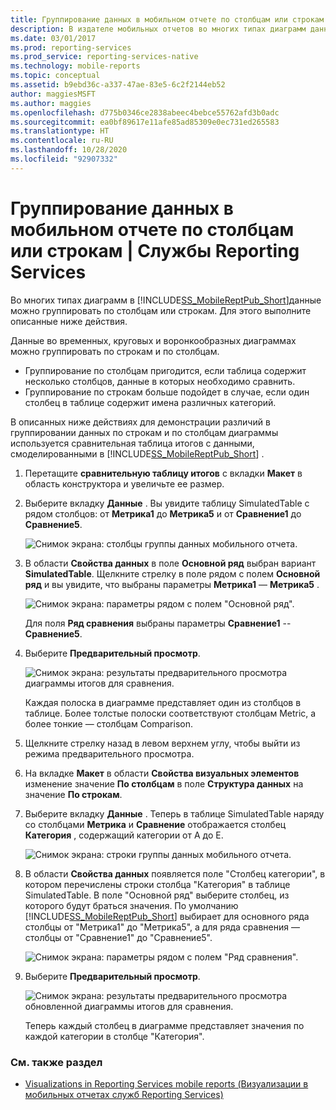 ```yaml
---
title: Группирование данных в мобильном отчете по столбцам или строкам | Службы Reporting Services | Документы Майкрософт
description: В издателе мобильных отчетов во многих типах диаграмм данные можно группировать по столбцам или строкам. В этой статье показаны данные, структурированные по столбцам или по строкам.
ms.date: 03/01/2017
ms.prod: reporting-services
ms.prod_service: reporting-services-native
ms.technology: mobile-reports
ms.topic: conceptual
ms.assetid: b9ebd36c-a337-47ae-83e5-6c2f2144eb52
author: maggiesMSFT
ms.author: maggies
ms.openlocfilehash: d775b0346ce2838abeec4bebce55762afd3b0adc
ms.sourcegitcommit: ea0bf89617e11afe85ad85309e0ec731ed265583
ms.translationtype: HT
ms.contentlocale: ru-RU
ms.lasthandoff: 10/28/2020
ms.locfileid: "92907332"
---
```

# <a name="group-data-by-columns-or-rows-in-a-mobile-report--reporting-services"></a>Группирование данных в мобильном отчете по столбцам или строкам | Службы Reporting Services
Во многих типах диаграмм в [!INCLUDE[SS_MobileReptPub_Short](../../includes/ss-mobilereptpub-short.md)]данные можно группировать по столбцам или строкам. Для этого выполните описанные ниже действия.

Данные во временных, круговых и воронкообразных диаграммах можно группировать по строкам и по столбцам. 
* Группирование по столбцам пригодится, если таблица содержит несколько столбцов, данные в которых необходимо сравнить. 
* Группирование по строкам больше подойдет в случае, если один столбец в таблице содержит имена различных категорий. 

В описанных ниже действиях для демонстрации различий в группировании данных по строкам и по столбцам диаграммы используется сравнительная таблица итогов с данными, смоделированными в [!INCLUDE[SS_MobileReptPub_Short](../../includes/ss-mobilereptpub-short.md)] .  

1. Перетащите **сравнительную таблицу итогов** с вкладки **Макет** в область конструктора и увеличьте ее размер.

2. Выберите вкладку **Данные** . Вы увидите таблицу SimulatedTable с рядом столбцов: от **Метрика1** до **Метрика5** и от **Сравнение1** до **Сравнение5**. 

   ![Снимок экрана: столбцы группы данных мобильного отчета.](../../reporting-services/mobile-reports/media/mobile-report-data-group-column.png)

3. В области **Свойства данных** в поле **Основной ряд** выбран вариант **SimulatedTable**. Щелкните стрелку в поле рядом с полем **Основной ряд** и вы увидите, что выбраны параметры **Метрика1** — **Метрика5** .

   ![Снимок экрана: параметры рядом с полем "Основной ряд".](../../reporting-services/mobile-reports/media/mobile-report-properties-columns.png)

   Для поля **Ряд сравнения** выбраны параметры **Сравнение1** -- **Сравнение5**.
   
4. Выберите **Предварительный просмотр**.

   ![Снимок экрана: результаты предварительного просмотра диаграммы итогов для сравнения.](../../reporting-services/mobile-reports/media/mobile-report-chart-by-columns.png)

   Каждая полоска в диаграмме представляет один из столбцов в таблице. Более толстые полоски соответствуют столбцам Metric, а более тонкие — столбцам Comparison.

5. Щелкните стрелку назад в левом верхнем углу, чтобы выйти из режима предварительного просмотра.

6. На вкладке **Макет** в области **Свойства визуальных элементов** изменение значение **По столбцам** в поле **Структура данных** на значение **По строкам**.  

7. Выберите вкладку **Данные** . Теперь в таблице SimulatedTable наряду со столбцами **Метрика** и **Сравнение** отображается столбец **Категория** , содержащий категории от А до E. 

   ![Снимок экрана: строки группы данных мобильного отчета.](../../reporting-services/mobile-reports/media/mobile-report-data-group-rows.png)

8.  В области **Свойства данных** появляется поле "Столбец категории", в котором перечислены строки столбца "Категория" в таблице SimulatedTable. В поле "Основной ряд" выберите столбец, из которого будут браться значения. По умолчанию [!INCLUDE[SS_MobileReptPub_Short](../../includes/ss-mobilereptpub-short.md)] выбирает для основного ряда столбцы от "Метрика1" до "Метрика5", а для ряда сравнения — столбцы от "Сравнение1" до "Сравнение5". 

    ![Снимок экрана: параметры рядом с полем "Ряд сравнения".](../../reporting-services/mobile-reports/media/mobile-report-properties-rows.png)

9. Выберите **Предварительный просмотр**.

   ![Снимок экрана: результаты предварительного просмотра обновленной диаграммы итогов для сравнения.](../../reporting-services/mobile-reports/media/mobile-report-chart-by-rows.png)

   Теперь каждый столбец в диаграмме представляет значения по каждой категории в столбце "Категория".

### <a name="see-also"></a>См. также раздел
* [Visualizations in Reporting Services mobile reports (Визуализации в мобильных отчетах служб Reporting Services)](../../reporting-services/mobile-reports/add-visualizations-to-reporting-services-mobile-reports.md)
